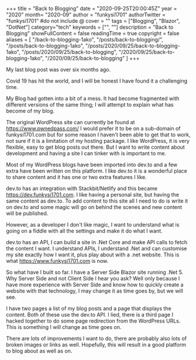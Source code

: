 +++
title = "Back to Blogging"
date = "2020-09-25T20:00:45Z"
year = "2020"
month= "2020-09"
author = "funkysi1701"
authorTwitter = "funkysi1701" #do not include @
cover = ""
tags = ["Blogging", "Blazor", "DotNet"]
category="tech"
keywords = ["", ""]
description =  "Back to Blogging"
showFullContent = false
readingTime = true
copyright = false
aliases = [
    "/back-to-blogging-1ako",
    "/posts/back-to-blogging/",
    "/posts/back-to-blogging-1ako",
    "/posts/2020/09/25/back-to-blogging-1ako",
    "/posts/2020/09/25/back-to-blogging",
    "/2020/09/25/back-to-blogging-1ako",
    "/2020/09/25/back-to-blogging"
]
+++

My last blog post was over six months ago.

Covid 19 has hit the world, and I will be honest I have found it a challenging time.

My Blog had gotten into a bit of a mess. It had become fragmented with different versions of the same thing; I will attempt to explain what has become of my blog.

The original WordPress site can currently be found at https://www.pwnedpass.com/ I would prefer it to be on a sub-domain of funkysi1701.com but for some reason I haven't been able to get that to work, not sure if it is a limitation of my hosting package. I like WordPress, it is very flexible, easy to get blog posts out there. But I want to write content about development and having a site I can tinker with is important to me.

Most of my WordPress blogs have been imported into dev.to and a few extra have been written on this platform. I like dev.to it is a wonderful place to share content and it has one or two extra features I like.

dev.to has an integration with Stackbit/Netlify and this became https://dev.funkysi1701.com. I like having a personal site, but having the same content as dev.to. To add content to this site all I need to do is write it on dev.to and some magic will go on behind the scenes and new content will be published.

However, as a developer I don't like magic, I want to understand what is going on a fiddle with all the settings and make it do what I want.

dev.to has an API, I can build a site in .Net Core and make API calls to fetch the content I want. I understand APIs, I understand .Net and can customise my site exactly how I want it, plus play about with a .net website. This is what https://www.funkysi1701.com is now.

So what have I built so far. I have a Server Side Blazor site running .Net 5. Why Server Side and not Client Side I hear you ask? Well only because I have more experience with Server Side and know how to quickly create a website with that technology, I may change it as time goes by, but we will see.

I have two pages a list of my blog posts and a page that displays the content. Both of these use the dev.to API. I lied, there is a third page I hacked together to do some page redirection from the WordPress URLs. This is something I will change as time goes on.

There are lots of improvements I want to do, there are probably also lots of broken images or links as well. Hopefully, this will result in a good platform to blog about as well as on.
